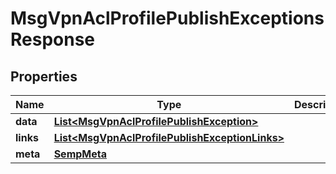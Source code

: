 
# MsgVpnAclProfilePublishExceptionsResponse

## Properties
Name | Type | Description | Notes
------------ | ------------- | ------------- | -------------
**data** | [**List&lt;MsgVpnAclProfilePublishException&gt;**](MsgVpnAclProfilePublishException.md) |  |  [optional]
**links** | [**List&lt;MsgVpnAclProfilePublishExceptionLinks&gt;**](MsgVpnAclProfilePublishExceptionLinks.md) |  |  [optional]
**meta** | [**SempMeta**](SempMeta.md) |  | 



